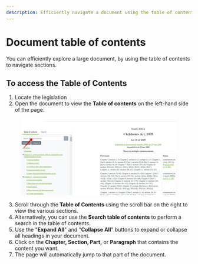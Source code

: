 ```yaml
---
description: Efficiently navigate a document using the table of contents
---
```


# Document table of contents

You can efficiently explore a large document, by using the table of contents to navigate sections.

## To access the Table of Contents

1. Locate the legislation
2. Open the document to view the **Table of contents** on the left-hand side of the page.

<figure><img src="../.gitbook/assets/lawlibrary--TOC.png" alt=""><figcaption></figcaption></figure>

3. Scroll through the **Table of Contents** using the scroll bar on the right to view the various sections.
4. Alternatively, you can use the **Search table of contents** to perform a search in the table of contents.
5. Use the "**Expand All**" and "**Collapse All**" buttons to expand or collapse all headings in your document.
6. Click on the **Chapter, Section, Part,** or **Paragraph** that contains the content you want.
7. The page will automatically jump to that part of the document.
